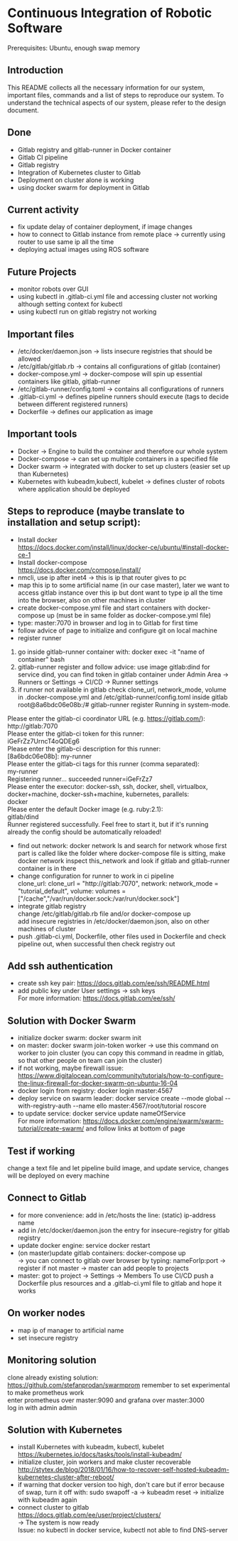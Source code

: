 # Continuous Integration of Robotic Software  
Prerequisites: Ubuntu, enough swap memory
## Introduction
This README collects all the necessary information for our system, important files, commands and a list of steps to reproduce our system. To understand the technical aspects of our system, please refer to the design document.
## Done
- Gitlab registry and gitlab-runner in Docker container  
- Gitlab CI pipeline  
- Gitlab registry  
- Integration of Kubernetes cluster to Gitlab  
- Deployment on cluster alone is working  
- using docker swarm for deployment in Gitlab  
## Current activity  
- fix update delay of container deployment, if image changes  
- how to connect to Gitlab instance from remote place -> currently using router to use same ip all the time  
- deploying actual images using ROS software  
## Future Projects
- monitor robots over GUI
- using kubectl in .gitlab-ci.yml file and accessing cluster not working although setting context for kubectl  
- using kubectl run on gitlab registry not working  
## Important files 
- /etc/docker/daemon.json        	-> lists insecure registries that should be allowed  
- /etc/gitlab/gitlab.rb		   	-> contains all configurations of gitlab (container)  
- docker-compose.yml      		-> docker-compose will spin up essential containers like gitlab, gitlab-runner  
- /etc/gitlab-runner/config.toml	-> contains all configurations of runners  
- .gitlab-ci.yml 			-> defines pipeline runners should execute (tags to decide between different registered runners)  
- Dockerfile				-> defines our application as image  
## Important tools 
- Docker					-> Engine to build the container and therefore our whole system  
- Docker-compose				-> can set up multiple containers in a specified file  
- Docker swarm					-> integrated with docker to set up clusters (easier set up than Kubernetes)
- Kubernetes with kubeadm,kubectl, kubelet	-> defines cluster of robots where application should be deployed  

## Steps to reproduce (maybe translate to installation and setup script):
- Install docker  
https://docs.docker.com/install/linux/docker-ce/ubuntu/#install-docker-ce-1  
- Install docker-compose  
https://docs.docker.com/compose/install/  
- nmcli, use ip after inet4 -> this is ip that router gives to pc  
- map this ip to some artificial name (in our case master), later we want to access gitlab instance over this ip but dont want to type ip all the time into the browser, also on other machines in cluster  
- create docker-compose.yml file and start containers with docker-compose up (must be in same folder as docker-compose.yml file)  
- type: master:7070 in browser and log in to Gitlab for first time  
- follow advice of page to initialize and configure git on local machine  
- register runner  
1. go inside gitlab-runner container with: docker exec -it "name of container" bash  
2. gitlab-runner register and follow advice: use image gitlab:dind for service dind, you can find token in gitlab container under Admin Area -> Runners or Settings -> CI/CD -> Runner settings  
3. if runner not available in gitlab check clone_url, network_mode, volume in .docker-compose.yml and /etc/gitlab-runner/config.toml inside gitlab
root@8a6bdc06e08b:/# gitlab-runner register
Running in system-mode.                            
                                                   
Please enter the gitlab-ci coordinator URL (e.g. https://gitlab.com/):  
http://gitlab:7070  
Please enter the gitlab-ci token for this runner:  
iGeFrZz7UrncT4oQDEg6  
Please enter the gitlab-ci description for this runner:  
[8a6bdc06e08b]: my-runner  
Please enter the gitlab-ci tags for this runner (comma separated):  
my-runner  
Registering runner... succeeded                     runner=iGeFrZz7  
Please enter the executor: docker-ssh, ssh, docker, shell, virtualbox, docker+machine, docker-ssh+machine, kubernetes, parallels:  
docker  
Please enter the default Docker image (e.g. ruby:2.1):  
gitlab/dind  
Runner registered successfully. Feel free to start it, but if it's running already the config should be automatically reloaded!  
- find out network: docker network ls and search for network whose first part is called like the folder where docker-compose file is sitting, make docker network inspect this_network and look if gitlab and gitlab-runner container is in there  
- change configuration for runner to work in ci pipeline  
clone_url: clone_url = "http://gitlab:7070", network: network_mode = "tutorial_default", volume: volumes = ["/cache","/var/run/docker.sock:/var/run/docker.sock"]  
- integrate gitlab registry  
change /etc/gitlab/gitlab.rb file and/or docker-compose up  
add insecure registries in /etc/docker/daemon.json, also on other machines of cluster
- push .gitlab-ci.yml, Dockerfile, other files used in Dockerfile and check pipeline out, when successful then check registry out  
## Add ssh authentication
- create ssh key pair: https://docs.gitlab.com/ee/ssh/README.html  
- add public key under User settings -> ssh keys  
For more information: https://docs.gitlab.com/ee/ssh/ 

## Solution with Docker Swarm
- initialize docker swarm: docker swarm init  
- on master: docker swarm join-token worker -> use this command on worker to join cluster (you can copy this command in readme in gitlab, so that other people on team can join the cluster)  
- if not working, maybe firewall issue: https://www.digitalocean.com/community/tutorials/how-to-configure-the-linux-firewall-for-docker-swarm-on-ubuntu-16-04  
- docker login from registry: docker login master:4567  
- deploy service on swarm leader: docker service create --mode global --with-registry-auth --name ello master:4567/root/tutorial roscore   
- to update service: docker service update nameOfService  
For more information: https://docs.docker.com/engine/swarm/swarm-tutorial/create-swarm/ and follow links at bottom of page

## Test if working
change a text file and let pipeline build image, and update service, changes will be deployed on every machine

## Connect to Gitlab
- for more convenience: add in /etc/hosts the line: (static) ip-address name  
- add in /etc/docker/daemon.json the entry for insecure-registry for gitlab registry  
- update docker engine: service docker restart  
- (on master)update gitlab containers: docker-compose up  
-> you can connect to gitlab over browser by typing: nameForIp:port -> register if not master -> master can add people to projects
- master: got to project -> Settings -> Members
To use CI/CD push a Dockerfile plus resources and a .gitlab-ci.yml file to gitlab and hope it works
## On worker nodes
- map ip of manager to artificial name  
- set insecure registry

## Monitoring solution
clone already existing solution: https://github.com/stefanprodan/swarmprom 
remember to set experimental to make prometheus work  
enter prometheus over master:9090 and grafana over master:3000  
log in with admin admin  

## Solution with Kubernetes
- install Kubernetes with kubeadm, kubectl, kubelet  
https://kubernetes.io/docs/tasks/tools/install-kubeadm/  
- initialize cluster, join workers and make cluster recoverable  
http://stytex.de/blog/2018/01/16/how-to-recover-self-hosted-kubeadm-kubernetes-cluster-after-reboot/  
- if warning that docker version too high, don't care but if error because of swap, turn it off with: sudo swapoff -a -> kubeadm reset -> initialize with kubeadm again  
- connect cluster to gitlab  
https://docs.gitlab.com/ee/user/project/clusters/  
-> The system is now ready  
Issue: no kubectl in docker service, kubectl not able to find DNS-server
